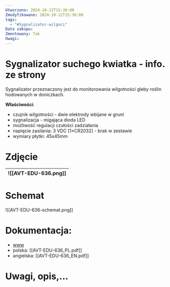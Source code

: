 ```yaml
---
Utworzono: 2024-10-12T15:30:00
Zmodyfikowano: 2024-10-12T15:30:00
tags:
  - "#Sygnalizator-wilgoci"
Data zakupu: 
Zmontowany: Tak
Uwagi:
---
```



# Sygnalizator suchego kwiatka - info. ze strony 


Sygnalizator przeznaczony jest do monitorowania wilgotności gleby roślin hodowanych w doniczkach. 

**Właściwości**:

- czujnik wilgotności - dwie elektrody wbijane w grunt
- sygnalizacja - migająca dioda LED
- możliwość regulacji czułości zadziałania
- napięcie zasilania: 3 VDC [1×CR2032] - brak w zestawie
- wymiary płytki: 45x45mm


# Zdjęcie

| ![[AVT-EDU-636.png]] |
| -------------------- |

# Schemat


![[AVT-EDU-636-schemat.png]]

#  Dokumentacja:
- [www](https://sklep.avt.pl/pl/products/sygnalizator-suchego-kwiatka-avtedu636-zestaw-diy-do-nauki-lutowania-185559.html?query_id=4)
- polska: [[AVT-EDU-636_PL.pdf]]
- angielska: [[AVT-EDU-636_EN.pdf]]

# Uwagi, opis,...

































